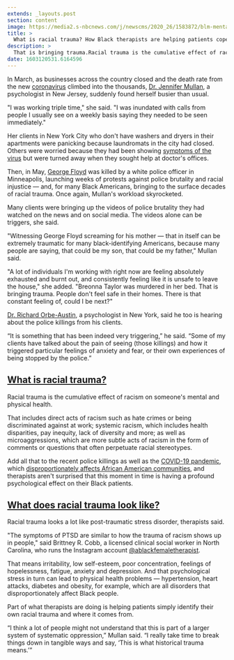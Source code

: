 ```yaml
--- 
extends: _layouts.post 
section: content 
image: https://media2.s-nbcnews.com/j/newscms/2020_26/1583872/blm-mental-health-kb-main-200624_7de98f20a35321828c58578a2b93d281.social_share_1200x630_center.jpg 
title: > 
  What is racial trauma? How Black therapists are helping patients cope 
description: > 
  That is bringing trauma.Racial trauma is the cumulative effect of racism on someone's mental and physical health.What does racial trauma look like?Racial trauma looks a lot like post-traumatic stress disorder, therapists said.Part of what therapists are doing is helping patients simply identify their own racial trauma and where it comes from. 
date: 1603120531.6164596 
--- 
```

<div><p class="endmarkEnabled">In March, as businesses across the country closed and the death rate from the new <a href="https://www.today.com/health/covid-19-breakout-ohio-town-follows-group-trip-myrtle-beach-t184995" target="_blank">coronavirus</a> climbed into the thousands, <a href="https://www.drjennifermullan.com/" target="_blank">Dr. Jennifer Mullan</a>, a psychologist in New Jersey, suddenly found herself busier than usual.</p><p class="endmarkEnabled">"I was working triple time," she said. "I was inundated with calls from people I usually see on a weekly basis saying they needed to be seen immediately."</p><p></p><p id="taboolaReadMoreBelow"></p><p class="endmarkEnabled">Her clients in New York City who don't have washers and dryers in their apartments were panicking because laundromats in the city had closed. Others were worried because they had been showing <a href="https://www.today.com/health/what-are-coronavirus-symptoms-t174824" target="_blank">symptoms of the virus</a> but were turned away when they sought help at doctor's offices.</p><p class="endmarkEnabled">Then, in May, <a href="https://www.today.com/video/george-floyd-s-death-captures-generations-of-fear-and-injustice-on-camera-84146757895" target="_blank">George Floyd</a> was killed by a white police officer in Minneapolis, launching weeks of protests against police brutality and racial injustice &#8212; and, for many Black Americans, bringing to the surface decades of racial trauma. Once again, Mullan's workload skyrocketed.</p><p class="endmarkEnabled">Many clients were bringing up the videos of police brutality they had watched on the news and on social media. The videos alone can be triggers, she said.</p><p class="endmarkEnabled">"Witnessing George Floyd screaming for his mother &#8212; that in itself can be extremely traumatic for many black-identifying Americans, because many people are saying, that could be my son, that could be my father," Mullan said.</p><p></p><p class="endmarkEnabled">"A lot of individuals I'm working with right now are feeling absolutely exhausted and burnt out, and consistently feeling like it is unsafe to leave the house," she added. "Breonna Taylor was murdered in her bed. That is bringing trauma. People don't feel safe in their homes. There is that constant feeling of, could I be next?"</p><p class="endmarkEnabled"><a href="http://www.dynamictransitionsllp.com" target="_blank">Dr. Richard Orbe-Austin</a>, a psychologist in New York, said he too is hearing about the police killings from his clients.</p><p class="endmarkEnabled">&#8220;It is something that has been indeed very triggering,&#8221; he said. &#8220;Some of my clients have talked about the pain of seeing (those killings) and how it triggered particular feelings of anxiety and fear, or their own experiences of being stopped by the police.&#8221;</p><a href="/health/what-racial-trauma-how-black-therapists-are-helping-patients-cope-t184880#anchor-Whatisracialtrauma" id="anchor-Whatisracialtrauma" class="scrollLink"><h2 class="">What is racial trauma?</h2></a><p class="endmarkEnabled">Racial trauma is the cumulative effect of racism on someone's mental and physical health.</p><p></p><p class="endmarkEnabled">That includes direct acts of racism such as hate crimes or being discriminated against at work; systemic racism, which includes health disparities, pay inequity, lack of diversity and more; as well as microaggressions, which are more subtle acts of racism in the form of comments or questions that often perpetuate racial stereotypes.</p><p class="endmarkEnabled">Add all that to the recent police killings as well as the <a href="https://www.today.com/coronavirus" target="_blank">COVID-19 pandemic</a>, which <a href="https://www.nbcnews.com/health/health-news/african-americans-disproportionately-affected-coronavirus-cdc-report-finds-n1179306" target="_blank">disproportionately affects African American communities</a>, and therapists aren't surprised that this moment in time is having a profound psychological effect on their Black patients.</p><a href="/health/what-racial-trauma-how-black-therapists-are-helping-patients-cope-t184880#anchor-Whatdoesracialtraumalooklike" id="anchor-Whatdoesracialtraumalooklike" class="scrollLink"><h2 class="">What does racial trauma look like?</h2></a><p class="endmarkEnabled">Racial trauma looks a lot like post-traumatic stress disorder, therapists said.</p><p class="endmarkEnabled">"The symptoms of PTSD are similar to how the trauma of racism shows up in people," said Brittney R. Cobb, a licensed clinical social worker in North Carolina, who runs the Instagram account <a href="https://www.instagram.com/ablackfemaletherapist/" target="_blank">@ablackfemaletherapist</a>.</p><p></p><p class="endmarkEnabled">That means irritability, low self-esteem, poor concentration, feelings of hopelessness, fatigue, anxiety and depression. And that psychological stress in turn can lead to physical health problems &#8212; hypertension, heart attacks, diabetes and obesity, for example, which are all disorders that disproportionately affect Black people.</p><p class="endmarkEnabled">Part of what therapists are doing is helping patients simply identify their own racial trauma and where it comes from.</p><p class="endmarkEnabled">&#8220;I think a lot of people might not understand that this is part of a larger system of systematic oppression,&#8221; Mullan said. &#8220;I really take time to break things down in tangible ways and say, &#8216;This is what historical trauma means.&#8217;&#8221;</p></div>